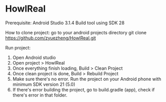 # HowlReal

Prerequisite:
Android Studio 3.1.4
Build tool using SDK 28


How to clone project:
go to your android projects directory
git clone https://github.com/zyuezheng/HowlReal.git

Run project:
1) Open Android studio
2) Open project > HowlReal
3) Once everything finish loading, 
    Build > Clean Project
4) Once clean project is done,
    Build > Rebuild Project
5) Make sure there's no error. 
   Run the project on your Android phone with minimum SDK version 21 (5.0)
6) If there's error building the project, go to build.gradle (app), check if there's error in that folder.
